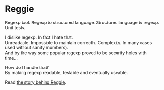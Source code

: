 # Reggie

Regexp tool.
Regexp to structured language. Structured language to regexp. Unit tests.

I dislike regexp. In fact I hate that.<br/>
Unreadable. Impossible to maintain correctly. Complexity. In many cases used without sanity (numbers).<br/>
And by the way some popular regexp proved to be security holes with time...<br/>

How do I handle that?<br/>
By making regexp readable, testable and eventually useable.<br/>

Read [the story behing Reggie](./doc/STORY.md).
